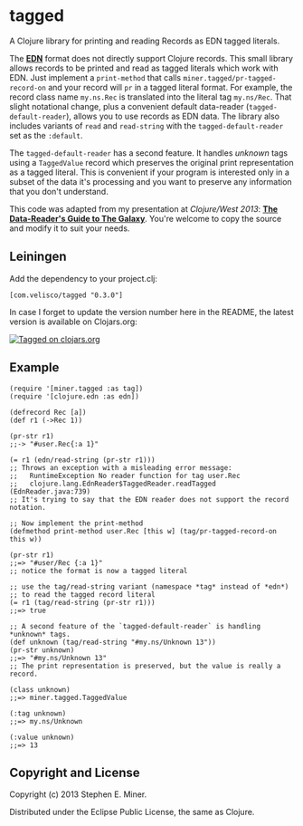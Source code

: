 # tagged

A Clojure library for printing and reading Records as EDN tagged literals.

The [**EDN**](https://github.com/edn-format/edn) format does not directly support Clojure records.
This small library allows records to be printed and read as tagged literals which work with EDN.
Just implement a `print-method` that calls `miner.tagged/pr-tagged-record-on` and your record will
`pr` in a tagged literal format.  For example, the record class name `my.ns.Rec` is translated into
the literal tag `my.ns/Rec`.  That slight notational change, plus a convenient default data-reader
(`tagged-default-reader`), allows you to use records as EDN data.  The library also includes
variants of `read` and `read-string` with the `tagged-default-reader` set as the `:default`.

The `tagged-default-reader` has a second feature.  It handles *unknown* tags using a `TaggedValue`
record which preserves the original print representation as a tagged literal.  This is convenient if
your program is interested only in a subset of the data it's processing and you want to preserve any
information that you don't understand.

This code was adapted from my presentation at *Clojure/West 2013*:
[**The Data-Reader's Guide to The Galaxy**](http://www.infoq.com/presentations/Clojure-Data-Reader).
You're welcome to copy the source and modify it to suit your needs.


## Leiningen

Add the dependency to your project.clj:

    [com.velisco/tagged "0.3.0"]


In case I forget to update the version number here in the README, the latest version is available on
Clojars.org:

[![Tagged on clojars.org][latest]][clojar]

[latest]: https://clojars.org/com.velisco/tagged/latest-version.svg "Tagged on clojars.org"
[clojar]: https://clojars.org/com.velisco/tagged


## Example


    (require '[miner.tagged :as tag])
	(require '[clojure.edn :as edn])
	
	(defrecord Rec [a])
	(def r1 (->Rec 1))

	(pr-str r1)
	;;-> "#user.Rec{:a 1}"
	
	(= r1 (edn/read-string (pr-str r1)))
    ;; Throws an exception with a misleading error message:
    ;;   RuntimeException No reader function for tag user.Rec  
	;;   clojure.lang.EdnReader$TaggedReader.readTagged (EdnReader.java:739)
	;; It's trying to say that the EDN reader does not support the record notation.

	;; Now implement the print-method
    (defmethod print-method user.Rec [this w] (tag/pr-tagged-record-on this w))

	(pr-str r1)
	;;=> "#user/Rec {:a 1}"
    ;; notice the format is now a tagged literal

	;; use the tag/read-string variant (namespace *tag* instead of *edn*) 
	;; to read the tagged record literal
	(= r1 (tag/read-string (pr-str r1)))
	;;=> true

	;; A second feature of the `tagged-default-reader` is handling *unknown* tags.
	(def unknown (tag/read-string "#my.ns/Unknown 13"))
	(pr-str unknown)
	;;=> "#my.ns/Unknown 13"
	;; The print representation is preserved, but the value is really a record.

	(class unknown)
	;;=> miner.tagged.TaggedValue

	(:tag unknown)
	;;=> my.ns/Unknown

	(:value unknown)
	;;=> 13
	

## Copyright and License

Copyright (c) 2013 Stephen E. Miner.

Distributed under the Eclipse Public License, the same as Clojure.

